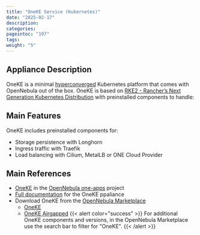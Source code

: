 ```yaml
---
title: "OneKE Service (Kubernetes)"
date: "2025-02-17"
description:
categories:
pageintoc: "197"
tags:
weight: "5"
---
```


<a id="oneke-guide"></a>

<!--# OpenNebula Kubernetes Engine (OneKE) -->

## Appliance Description

OneKE is a minimal [hyperconverged](https://en.wikipedia.org/wiki/Hyper-converged_infrastructure) Kubernetes platform that comes with OpenNebula out of the box. OneKE is based on [RKE2 - Rancher’s Next Generation Kubernetes Distribution](https://docs.rke2.io/) with preinstalled components to handle:

## Main Features

OneKE includes preinstalled components for:

* Storage persistence with Longhorn
* Ingress traffic with Traefik
* Load balancing with Cilium, MetalLB or ONE Cloud Provider

## Main References

- [OneKE](https://github.com/OpenNebula/one-apps/tree/master/appliances/OneKE) in the [OpenNebula one-apps](https://github.com/OpenNebula/one-apps) project
- [Full documentation](https://github.com/OpenNebula/one-apps/wiki) for the OneKE ppaliance
- Download OneKE from the [OpenNebula Marketplace](https://marketplace.opennebula.io/appliance)
  - [OneKE](https://marketplace.opennebula.io/appliance/e73d2dda-1816-4f47-981f-72f1255f94ac)
  - [OneKE Airgapped](https://marketplace.opennebula.io/appliance/9378a80f-7556-46d2-8a89-43c8b03162e6)
{{< alert color="success" >}}
For additional OneKE components and versions, in the OpenNebula Marketplace use the search bar to filter for "OneKE".
{{< /alert >}}

